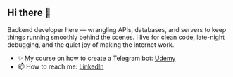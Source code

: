## Hi there 👋

Backend developer here — wrangling APIs, databases, and servers to keep things running smoothly behind the scenes. I live for clean code, late-night debugging, and the quiet joy of making the internet work.

- ✨ My course on how to create a Telegram bot: [Udemy](https://www.udemy.com/course/telegram-bot-with-nodejs-and-cloudflare/?referralCode=14B85037FAD664DE7CE0)
- 📫 How to reach me: [LinkedIn](https://www.linkedin.com/in/denyz-pylypenko/)

